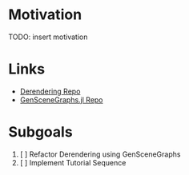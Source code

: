 # Motivation

TODO: insert motivation

# Links

* [Derendering Repo](https://github.com/probcomp/Derendering.git)
* [GenSceneGraphs.jl Repo](https://github.com/probcomp/GenSceneGraphs.jl)

# Subgoals

1. [ ] Refactor Derendering using GenSceneGraphs
2. [ ] Implement Tutorial Sequence
